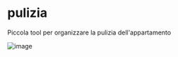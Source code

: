 # pulizia
Piccola tool per organizzare la pulizia dell'appartamento

![image](https://user-images.githubusercontent.com/19941550/68000815-d9589800-fc61-11e9-854a-d7fbc1f586ad.png)
